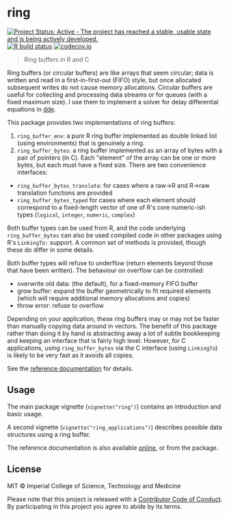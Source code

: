 # ring

<!-- badges: start -->
[![Project Status: Active - The project has reached a stable, usable state and is being actively developed.](https://www.repostatus.org/badges/latest/active.svg)](https://www.repostatus.org/#active)
[![R build status](https://github.com/mrc-ide/ring/workflows/R-CMD-check/badge.svg)](https://github.com/mrc-ide/ring/actions)
[![codecov.io](https://codecov.io/github/mrc-ide/ring/coverage.svg?branch=master)](https://codecov.io/github/mrc-ide/ring?branch=master)
<!-- badges: end -->

> Ring buffers in R and C

Ring buffers (or circular buffers) are like arrays that seem circular; data is written and read in a first-in-first-out (FIFO) style, but once allocated subsequent writes do not cause memory allocations.  Circular buffers are useful for collecting and processing data streams or for queues (with a fixed maximum size).  I use them to implement a solver for delay differential equations in [dde](https://github.com/mrc-ide/dde).

This package provides two implementations of ring buffers:

1. `ring_buffer_env`: a pure R ring buffer implemented as double linked list (using environments) that is genuinely a ring.
2. `ring_buffer_bytes`: a ring buffer implemented as an array of bytes with a pair of pointers (in C).  Each "element" of the array can be one or more bytes, but each must have a fixed size.  There are two convenience interfaces:
  * `ring_buffer_bytes_translate`: for cases where a raw->R and R->raw translation functions are provided
  * `ring_buffer_bytes_typed` for cases where each element should correspond to a fixed-length vector of one of R's core numeric-ish types (`logical`, `integer`, `numeric`, `complex`)

Both buffer types can be used from R, and the code underlying `ring_buffer_bytes` can also be used compiled code in other packages using R's `LinkingTo:` support.  A common set of methods is provided, though these do differ in some details.

Both buffer types will refuse to underflow (return elements beyond those that have been written).  The behaviour on overflow can be controlled:

* overwrite old data: (the default), for a fixed-memory FIFO buffer
* grow buffer: expand the buffer geometrically to fit required elements (which will require additional memory allocations and copies)
* throw error: refuse to overflow

Depending on your application, these ring buffers may or may not be faster than manually copying data around in vectors.  The benefit of this package rather than doing it by hand is abstracting away a lot of subtle bookkeeping and keeping an interface that is fairly high level.  However, for C applications, using `ring_buffer_bytes` via the C interface (using `LinkingTo`) is likely to be very fast as it avoids all copies.

See the [reference documentation](https://mrc-ide.github.io/ring/) for details.

## Usage

The main package vignette (`vignette("ring")`) contains an introduction and basic usage.

A second vignette (`vignette("ring_applications")`) describes possible data structures using a ring buffer.

The reference documentation is also available [online](https://mrc-ide.github.io/ring/), or from the package.

## License

MIT © Imperial College of Science, Technology and Medicine

Please note that this project is released with a [Contributor Code of Conduct](https://mrc-ide.github.io/ring/CONDUCT.html). By participating in this project you agree to abide by its terms.
